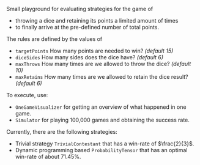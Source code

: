 Small playground for evaluating strategies for the game of
* throwing a dice and retaining its points a limited amount of times
* to finally arrive at the pre-defined number of total points.

The rules are defined by the values of
* `targetPoints` How many points are needed to win? *(default 15)*
* `diceSides` How many sides does the dice have? *(default 6)*
* `maxThrows` How many times are we allowed to throw the dice? *(default 10)*
* `maxRetains` How many times are we allowed to retain the dice result? *(default 6)*

To execute, use:
* `OneGameVisualizer` for getting an overview of what happened in one game.
* `Simulator` for playing 100,000 games and obtaining the success rate.

Currently, there are the following strategies:
* Trivial strategy `TrivialContestant` that has a win-rate of $\frac{2}{3}$.
* Dynamic programming based `ProbabilityTensor` that has an optimal win-rate of about $71.45\%$.
